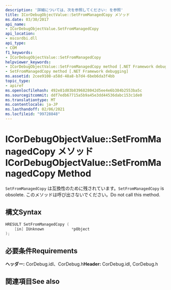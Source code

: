 ```yaml
---
description: '詳細については、次を参照してください: を参照'
title: ICorDebugObjectValue::SetFromManagedCopy メソッド
ms.date: 03/30/2017
api_name:
- ICorDebugObjectValue.SetFromManagedCopy
api_location:
- mscordbi.dll
api_type:
- COM
f1_keywords:
- ICorDebugObjectValue::SetFromManagedCopy
helpviewer_keywords:
- ICorDebugObjectValue::SetFromManagedCopy method [.NET Framework debugging]
- SetFromManagedCopy method [.NET Framework debugging]
ms.assetid: 2cee9108-a58d-48a8-b7d4-6beb6da3f4bb
topic_type:
- apiref
ms.openlocfilehash: 492e81d03b8396828042d5ee4e6b384b2553ba5c
ms.sourcegitcommit: ddf7edb67715a5b9a45e3dd44536dabc153c1de0
ms.translationtype: MT
ms.contentlocale: ja-JP
ms.lasthandoff: 02/06/2021
ms.locfileid: "99728848"
---
```

# <a name="icordebugobjectvaluesetfrommanagedcopy-method"></a><span data-ttu-id="b29b3-103">ICorDebugObjectValue::SetFromManagedCopy メソッド</span><span class="sxs-lookup"><span data-stu-id="b29b3-103">ICorDebugObjectValue::SetFromManagedCopy Method</span></span>

<span data-ttu-id="b29b3-104">`SetFromManagedCopy` は互換性のために残されています。</span><span class="sxs-lookup"><span data-stu-id="b29b3-104">`SetFromManagedCopy` is obsolete.</span></span> <span data-ttu-id="b29b3-105">このメソッドは呼び出さないでください。</span><span class="sxs-lookup"><span data-stu-id="b29b3-105">Do not call this method.</span></span>  
  
## <a name="syntax"></a><span data-ttu-id="b29b3-106">構文</span><span class="sxs-lookup"><span data-stu-id="b29b3-106">Syntax</span></span>  
  
```cpp  
HRESULT SetFromManagedCopy (  
    [in] IUnknown            *pObject  
);  
```  
  
## <a name="requirements"></a><span data-ttu-id="b29b3-107">必要条件</span><span class="sxs-lookup"><span data-stu-id="b29b3-107">Requirements</span></span>  

 <span data-ttu-id="b29b3-108">**ヘッダー:** CorDebug.idl、CorDebug.h</span><span class="sxs-lookup"><span data-stu-id="b29b3-108">**Header:** CorDebug.idl, CorDebug.h</span></span>  
  
## <a name="see-also"></a><span data-ttu-id="b29b3-109">関連項目</span><span class="sxs-lookup"><span data-stu-id="b29b3-109">See also</span></span>

